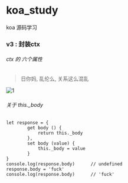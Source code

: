 # koa_study
koa 源码学习
### v3 : 封装ctx
###### ctx 的 六个属性
> 日你妈, 乱伦么, 关系这么混乱

![1](https://upload-images.jianshu.io/upload_images/6954760-a5c03787a9d2f7e3.png?imageMogr2/auto-orient/strip%7CimageView2/2/w/1240)

###### 关于 this._body

```
let response = {
        get body () {
            return this._body
        },
        set body (value) {
            this._body = value
        }
}
console.log(response.body)      // undefined
response.body = 'fuck'
console.log(response.body)      // 'fuck'
```
